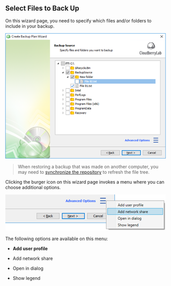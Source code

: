 ## Select Files to Back Up

On this wizard page, you need to specify which files and/or folders to include in your backup.

![](/assets/backup-wizard-files-select-source.png)

> When restoring a backup that was made on another computer, you may need to [synchronize the repository](/concepts/syncing-your-repository.md) to refresh the file tree.

Clicking the burger icon on this wizard page invokes a menu where you can choose additional options.

![](/assets/backup-wizard-files-select-source-advanced-options.png)

The following options are available on this menu:

* **Add user profile**

* Add network share
* Open in dialog
* Show legend



